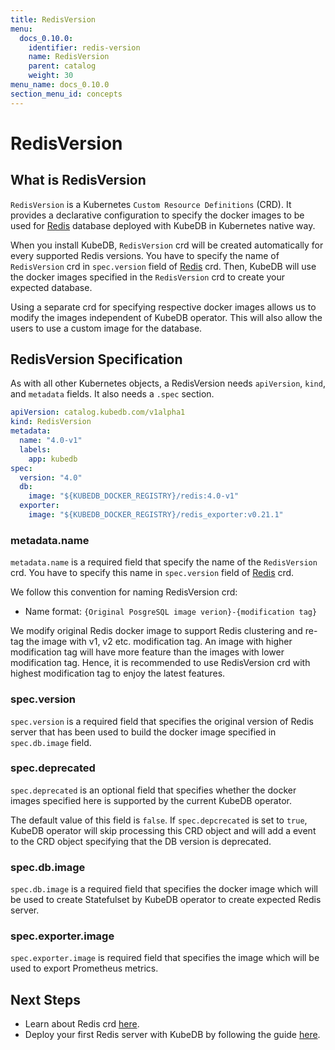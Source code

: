 ```yaml
---
title: RedisVersion
menu:
  docs_0.10.0:
    identifier: redis-version
    name: RedisVersion
    parent: catalog
    weight: 30
menu_name: docs_0.10.0
section_menu_id: concepts
---
```


# RedisVersion

## What is RedisVersion

`RedisVersion` is a Kubernetes `Custom Resource Definitions` (CRD). It provides a declarative configuration to specify the docker images to be used for [Redis](https://redis.io/) database deployed with KubeDB in Kubernetes native way.

When you install KubeDB, `RedisVersion` crd will be created automatically for every supported Redis versions. You have to specify the name of `RedisVersion` crd in `spec.version` field of [Redis](/docs/concepts/databases/redis.md) crd. Then, KubeDB will use the docker images specified in the `RedisVersion` crd to create your expected database.

Using a separate crd for specifying respective docker images allows us to modify the images independent of KubeDB operator. This will also allow the users to use a custom image for the database.

## RedisVersion Specification

As with all other Kubernetes objects, a RedisVersion needs `apiVersion`, `kind`, and `metadata` fields. It also needs a `.spec` section.

```yaml
apiVersion: catalog.kubedb.com/v1alpha1
kind: RedisVersion
metadata:
  name: "4.0-v1"
  labels:
    app: kubedb
spec:
  version: "4.0"
  db:
    image: "${KUBEDB_DOCKER_REGISTRY}/redis:4.0-v1"
  exporter:
    image: "${KUBEDB_DOCKER_REGISTRY}/redis_exporter:v0.21.1"
```

### metadata.name

`metadata.name` is a required field that specify the name of the `RedisVersion` crd. You have to specify this name in `spec.version` field of [Redis](/docs/concepts/databases/redis.md) crd.

We follow this convention for naming RedisVersion crd:

- Name format: `{Original PosgreSQL image verion}-{modification tag}`

We modify original Redis docker image to support Redis clustering and re-tag the image with v1, v2 etc. modification tag. An image with higher modification tag will have more feature than the images with lower modification tag. Hence, it is recommended to use RedisVersion crd with highest modification tag to enjoy the latest features.

### spec.version

`spec.version` is a required field that specifies the original version of Redis server that has been used to build the docker image specified in `spec.db.image` field.

### spec.deprecated

`spec.deprecated` is an optional field that specifies whether the docker images specified here is supported by the current KubeDB operator.

The default value of this field is `false`. If `spec.depcrecated` is set to `true`, KubeDB operator will skip processing this CRD object and will add a event to the CRD object specifying that the DB version is deprecated.

### spec.db.image

`spec.db.image` is a required field that specifies the docker image which will be used to create Statefulset by KubeDB operator to create expected Redis server.

### spec.exporter.image

`spec.exporter.image` is required field that specifies the image which will be used to export Prometheus metrics.

## Next Steps

- Learn about Redis crd [here](/docs/concepts/databases/redis.md).
- Deploy your first Redis server with KubeDB by following the guide [here](/docs/guides/redis/quickstart/quickstart.md).
